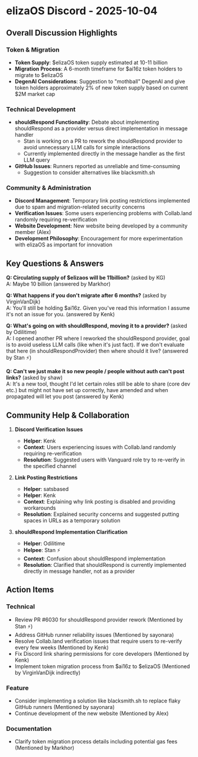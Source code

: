 # elizaOS Discord - 2025-10-04

## Overall Discussion Highlights

### Token & Migration
- **Token Supply**: $elizaOS token supply estimated at 10-11 billion
- **Migration Process**: A 6-month timeframe for $ai16z token holders to migrate to $elizaOS
- **DegenAI Considerations**: Suggestion to "mothball" DegenAI and give token holders approximately 2% of new token supply based on current $2M market cap

### Technical Development
- **shouldRespond Functionality**: Debate about implementing shouldRespond as a provider versus direct implementation in message handler
  - Stan is working on a PR to rework the shouldRespond provider to avoid unnecessary LLM calls for simple interactions
  - Currently implemented directly in the message handler as the first LLM query
- **GitHub Issues**: Runners reported as unreliable and time-consuming
  - Suggestion to consider alternatives like blacksmith.sh

### Community & Administration
- **Discord Management**: Temporary link posting restrictions implemented due to spam and migration-related security concerns
- **Verification Issues**: Some users experiencing problems with Collab.land randomly requiring re-verification
- **Website Development**: New website being developed by a community member (Alex)
- **Development Philosophy**: Encouragement for more experimentation with elizaOS as important for innovation

## Key Questions & Answers

**Q: Circulating supply of $elizaos will be 11billion?** (asked by KG)  
A: Maybe 10 billion (answered by Markhor)

**Q: What happens if you don't migrate after 6 months?** (asked by VirginVanDijk)  
A: You'll still be holding $ai16z. Given you've read this information I assume it's not an issue for you. (answered by Kenk)

**Q: What's going on with shouldRespond, moving it to a provider?** (asked by Odilitime)  
A: I opened another PR where I reworked the shouldRespond provider, goal is to avoid useless LLM calls (like when it's just fact). If we don't evaluate that here (in shouldRespondProvider) then where should it live? (answered by Stan ⚡)

**Q: Can't we just make it so new people / people without auth can't post links?** (asked by shaw)  
A: It's a new tool, thought I'd let certain roles still be able to share (core dev etc.) but might not have set up correctly, have amended and when propagated will let you post (answered by Kenk)

## Community Help & Collaboration

1. **Discord Verification Issues**
   - **Helper**: Kenk
   - **Context**: Users experiencing issues with Collab.land randomly requiring re-verification
   - **Resolution**: Suggested users with Vanguard role try to re-verify in the specified channel

2. **Link Posting Restrictions**
   - **Helper**: satsbased
   - **Helper**: Kenk
   - **Context**: Explaining why link posting is disabled and providing workarounds
   - **Resolution**: Explained security concerns and suggested putting spaces in URLs as a temporary solution

3. **shouldRespond Implementation Clarification**
   - **Helper**: Odilitime
   - **Helpee**: Stan ⚡
   - **Context**: Confusion about shouldRespond implementation
   - **Resolution**: Clarified that shouldRespond is currently implemented directly in message handler, not as a provider

## Action Items

### Technical
- Review PR #6030 for shouldRespond provider rework (Mentioned by Stan ⚡)
- Address GitHub runner reliability issues (Mentioned by sayonara)
- Resolve Collab.land verification issues that require users to re-verify every few weeks (Mentioned by Kenk)
- Fix Discord link sharing permissions for core developers (Mentioned by Kenk)
- Implement token migration process from $ai16z to $elizaOS (Mentioned by VirginVanDijk indirectly)

### Feature
- Consider implementing a solution like blacksmith.sh to replace flaky GitHub runners (Mentioned by sayonara)
- Continue development of the new website (Mentioned by Alex)

### Documentation
- Clarify token migration process details including potential gas fees (Mentioned by Markhor)